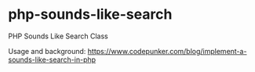 # php-sounds-like-search
PHP Sounds Like Search Class

Usage and background:
https://www.codepunker.com/blog/implement-a-sounds-like-search-in-php
